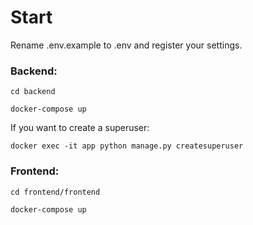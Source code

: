 # Start

Rename .env.example to .env and register your settings.

### Backend:
```
cd backend

docker-compose up
```

If you want to create a superuser:

```
docker exec -it app python manage.py createsuperuser
```

### Frontend:
```
cd frontend/frontend

docker-compose up
```